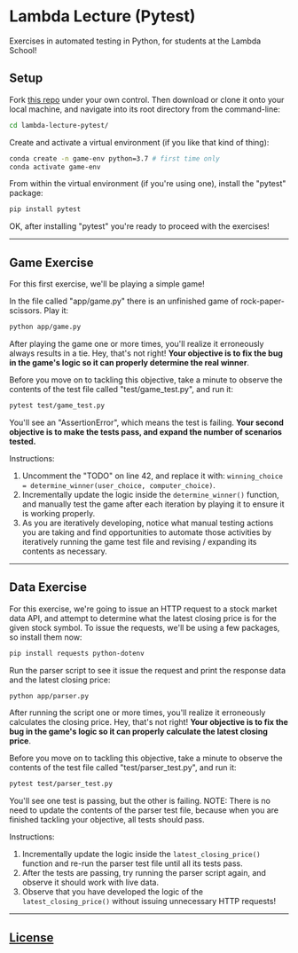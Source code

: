 
# Lambda Lecture (Pytest)

Exercises in automated testing in Python, for students at the Lambda School!

## Setup

Fork [this repo](https://github.com/prof-rossetti/lambda-lecture-pytest) under your own control. Then download or clone it onto your local machine, and navigate into its root directory from the command-line:

```sh
cd lambda-lecture-pytest/
```

Create and activate a virtual environment (if you like that kind of thing):

```sh
conda create -n game-env python=3.7 # first time only
conda activate game-env
```

From within the virtual environment (if you're using one), install the "pytest" package:

```sh
pip install pytest
```

OK, after installing "pytest" you're ready to proceed with the exercises!

<hr>

## Game Exercise

For this first exercise, we'll be playing a simple game!

In the file called "app/game.py" there is an unfinished game of rock-paper-scissors. Play it:

```sh
python app/game.py
```

After playing the game one or more times, you'll realize it erroneously always results in a tie. Hey, that's not right! **Your objective is to fix the bug in the game's logic so it can properly determine the real winner**.

Before you move on to tackling this objective, take a minute to observe the contents of the test file called "test/game_test.py", and run it:

```sh
pytest test/game_test.py
```

You'll see an "AssertionError", which means the test is failing. **Your second objective is to make the tests pass, and expand the number of scenarios tested.**

Instructions:

  1. Uncomment the "TODO" on line 42, and replace it with: `winning_choice = determine_winner(user_choice, computer_choice)`.
  2. Incrementally update the logic inside the `determine_winner()` function, and manually test the game after each iteration by playing it to ensure it is working properly.
  3. As you are iteratively developing, notice what manual testing actions you are taking and find opportunities to automate those activities by iteratively running the game test file and revising / expanding its contents as necessary.









<hr>

## Data Exercise

For this exercise, we're going to issue an HTTP request to a stock market data API, and attempt to determine what the latest closing price is for the given stock symbol. To issue the requests, we'll be using a few packages, so install them now:

```sh
pip install requests python-dotenv
```

Run the parser script to see it issue the request and print the response data and the latest closing price:

```sh
python app/parser.py
```

After running the script one or more times, you'll realize it erroneously calculates the closing price. Hey, that's not right! **Your objective is to fix the bug in the game's logic so it can properly calculate the latest closing price**.

Before you move on to tackling this objective, take a minute to observe the contents of the test file called "test/parser_test.py", and run it:

```sh
pytest test/parser_test.py
```

You'll see one test is passing, but the other is failing. NOTE: There is no need to update the contents of the parser test file, because when you are finished tackling your objective, all tests should pass.

Instructions:

  1. Incrementally update the logic inside the `latest_closing_price()` function and re-run the parser test file until all its tests pass.
  2. After the tests are passing, try running the parser script again, and observe it should work with live data.
  3. Observe that you have developed the logic of the `latest_closing_price()` without issuing unnecessary HTTP requests!




<hr>

## [License](/LICENSE.md)

